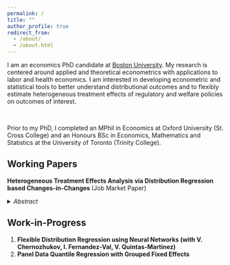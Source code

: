 ```yaml
---
permalink: /
title: ""
author_profile: true
redirect_from: 
  - /about/
  - /about.html
---
```


I am an economics PhD candidate at [Boston University](https://www.bu.edu/econ/). My research is centered around applied and theoretical econometrics with applications to labor and health economics. I am interested in developing econometric and statistical tools to better understand distributional outcomes and to flexibly estimate heterogeneous treatment effects of regulatory and welfare policies on outcomes of interest. 

<br>

Prior to my PhD, I completed an MPhil in Economics at Oxford University (St. Cross College) and an Honours BSc in Economics, Mathematics and Statistics at the University of Toronto (Trinity College).

## Working Papers

<b> Heterogeneous Treatment Effects Analysis via Distribution Regression based Changes-in-Changes </b> (Job Market Paper)

<details>
<summary markdown='span'>
<span style="cursor:pointer"> <i> Abstract </i></span>
</summary>
<br>
<small> Identifying and estimating the distributional effects of a policy intervention is of key interest in economics. In analyzing heterogeneous effects of a policy on labor market or health outcomes, for example, changes-in-changes proposed in Athey and Imbens (2006) is particularly appealing. It can accommodate endogenous treatment assignment and can identify the entire counterfactual distribution. Yet, challenges with incorporating control variables to address concerns akin to differential parallel trends in the difference-in-differences literature persist. I propose a semiparametric approach to changes-in-changes based on distribution regression that can flexibly accommodate potential observed confounders and can be applied to both continuous and/or discrete outcome variables. I derive large sample theory for the distribution regression based changes-in-changes estimator and for the functionals thereof. These include unconditional distributional and quantile treatment effects, average treatment effects, and decompositional treatment effects for the treated group. Bootstrap validity is also demonstrated for conducting inference in practice. Lastly, I apply the approach to study the heterogeneous effects of Earned Income Tax Credit on infant weights and find that the policy had higher concentrated benefits for lower birth weights and more muted effects across the birth weight distribution than previously reported. </small>

</details>

## Work-in-Progress

1. <b> Flexible Distribution Regression using Neural Networks (with V. Chernozhukov, I. Fernandez-Val, V. Quintas-Martinez) </b>
1. <b> Panel Data Quantile Regression with Grouped Fixed Effects </b>
